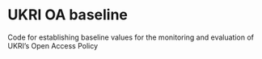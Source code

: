 # UKRI OA baseline
Code for establishing baseline values for the monitoring and evaluation of UKRI’s Open Access Policy

